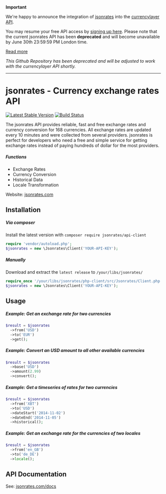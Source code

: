 
**Important**

We're happy to announce the integration of [jsonrates](http://jsonrates.com) into the [currencylayer API](https://currencylayer.com/). 

You may resume your free API access by [signing up here](https://currencylayer.com?ref=jsonrates). Please note that the current jsonrates API has been **deprecated** and will become unavailable by June 30th 23:59:59 PM London time. 

[Read more](http://jsonrates.com/about)

*This Github Repository has been deprecated and will be adjusted to work with the currencylayer API shortly.*

____________

jsonrates - Currency exchange rates API
=========

[![Latest Stable Version](https://poser.pugx.org/jsonrates/api-client/v/stable.svg)](https://packagist.org/packages/jsonrates/api-client)
[![Build Status](https://travis-ci.org/jsonrates/php-client.svg?branch=master)](https://travis-ci.org/jsonrates/php-client)

The jsonrates API provides reliable, fast and free exchange rates and currency conversion for 168 currencies.
All exchange rates are updated every 10 minutes and were collected from several providers.
jsonrates is perfect for developers who need a free and simple service for getting exchange rates
instead of paying hundreds of dollar for the most providers.

##### Functions
* Exchange Rates
* Currency Conversion
* Historical Data
* Locale Transformation

Website: [jsonrates.com](http://jsonrates.com/)

Installation
-----

##### Via composer
Install the latest version with `composer require jsonrates/api-client`

``` php
require 'vendor/autoload.php';
$jsonrates = new \Jsonrates\Client('YOUR-API-KEY');
```

##### Manually
Download and extract the `latest release` to `/your/libs/jsonrates/`

``` php
require_once '/your/libs/jsonrates/php-client/src/Jsonrates/Client.php';
$jsonrates = new \Jsonrates\Client('YOUR-API-KEY');
```

Usage
-----

##### Example: Get an exchange rate for two currencies

``` php
$result = $jsonrates
  ->from('USD')
  ->to('EUR')
  ->get();
```

##### Example: Convert an USD amount to all other available currencies

``` php
$result = $jsonrates
  ->base('USD')
  ->amount(2.99)
  ->convert();
```

##### Example: Get a timeseries of rates for two currencies

``` php
$result = $jsonrates
  ->from('XBT')
  ->to('USD')
  ->dateStart('2014-11-02')
  ->dateEnd('2014-11-05')
  ->historical();
```

##### Example: Get an exchange rate for the currencies of two locales

``` php
$result = $jsonrates
  ->from('en_GB')
  ->to('de_DE')
  ->locale();
```

API Documentation
-----
See: [jsonrates.com/docs](http://jsonrates.com/docs/)
